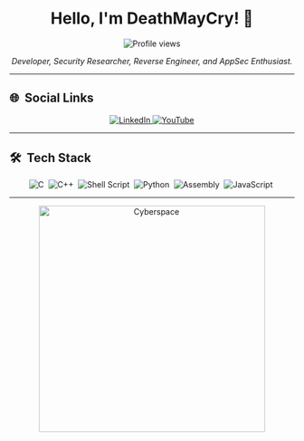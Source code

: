 <h1 align="center">Hello, I'm DeathMayCry! 👾</h1>

<p align="center">
  <img src="https://komarev.com/ghpvc/?username=D3athMayCry&color=yellow" alt="Profile views" /> 
</p>

<p align="center">
  <em>Developer, Security Researcher, Reverse Engineer, and AppSec Enthusiast.</em>
</p>

---

## 🌐 &nbsp;Social Links

<p align="center">
  <a href="https://www.linkedin.com/in/johnathan-frabetti-hacking/" target="_blank">
    <img src="https://img.shields.io/badge/-Linkedin-0A66C2?style=for-the-badge&logo=linkedin&logoColor=white" alt="LinkedIn"/>
  </a>
  <a href="https://www.youtube.com/@0xor" target="_blank">
    <img src="https://img.shields.io/badge/-YouTube-FF0000?style=for-the-badge&logo=youtube&logoColor=white" alt="YouTube"/>
  </a>
</p>

---

## 🛠 &nbsp;Tech Stack

<p align="center">
  <img src="https://img.shields.io/badge/C-%2300599C.svg?style=for-the-badge&logo=c&logoColor=white" alt="C"/>&nbsp;
  <img src="https://img.shields.io/badge/C++-%2300599C.svg?style=for-the-badge&logo=c%2B%2B&logoColor=white" alt="C++"/>&nbsp;
  <img src="https://img.shields.io/badge/Shell_Script-%23121011.svg?style=for-the-badge&logo=gnu-bash&logoColor=white" alt="Shell Script"/>&nbsp;
  <img src="https://img.shields.io/badge/Python-3670A0?style=for-the-badge&logo=python&logoColor=ffdd54" alt="Python"/>&nbsp;
  <img src="https://img.shields.io/badge/Assembly-%23A0A0A0.svg?style=for-the-badge&logo=assemblyscript&logoColor=white" alt="Assembly"/>&nbsp;
  <img src="https://img.shields.io/badge/JavaScript-%23F7DF1E.svg?style=for-the-badge&logo=javascript&logoColor=black" alt="JavaScript"/>&nbsp;
</p>

---

<p align="center">
  <img src="https://media.tenor.com/heBl6UHvYLQAAAAd/cyberchase-cyberspace.gif" alt="Cyberspace" width="400"/>
</p>

